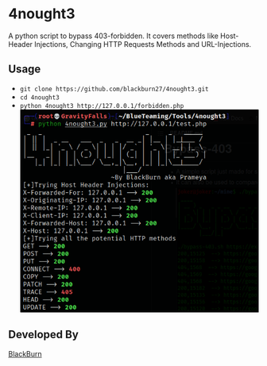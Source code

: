 # 4nought3
A python script to bypass 403-forbidden. It covers methods like Host-Header Injections, Changing HTTP Requests Methods and URL-Injections.
## Usage
* `git clone https://github.com/blackburn27/4nought3.git`
* `cd 4nought3`
* `python 4nought3 http://127.0.0.1/forbidden.php`
![](example.png)

## Developed By
[BlackBurn](https://github.com/blackburn27)
